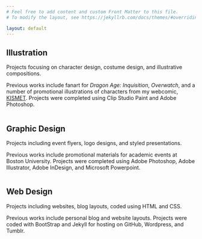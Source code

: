 ```yaml
---
# Feel free to add content and custom Front Matter to this file.
# To modify the layout, see https://jekyllrb.com/docs/themes/#overriding-theme-defaults

layout: default
---
```

<!-- Page Content -->
<div class="container mb-5">
        <div class="row ml-1" id="illust">
            <h2>Illustration</h2>
            <div>
            <P class="resume-subheading">Projects focusing on character design, costume design, and illustrative compositions.</P>
            <P class="small">Previous works include fanart for <I>Dragon Age: Inquisition</I>, <I>Overwatch</I>, and a number of promotional illustrations of characters from my webcomic, <a href="http://www.kismet-comic.com">KISMET</a>. Projects were completed using Clip Studio Paint and Adobe Photoshop.</P>
            </div>
        </div>
        <div class="row text-center text-lg-left">
          <div class="col-lg-3 col-md-4 col-sm-6 col-6 px-2">
            <a href="/projects/Phaedra/" class="d-block mb-3 p-1">
                  <img class="img-fluid img-thumbnail" src="assets/gallery1.png" alt="">
                </a>
          </div>
          <div class="col-lg-3 col-md-4 col-sm-6 col-6 px-2">
            <a href="/projects/frozen/" class="d-block mb-3 p-1">
                  <img class="img-fluid img-thumbnail" src="assets/gallery2.png" alt="">
                </a>
          </div>
          <div class="col-lg-3 col-md-4 col-sm-6 col-6 px-2">
            <a href="/projects/tertia/" class="d-block mb-3 p-1">
                  <img class="img-fluid img-thumbnail" src="assets/gallery3.png" alt="">
                </a>
          </div>
          <div class="col-lg-3 col-md-4 col-sm-6 col-6 px-2">
            <a href="/projects/DVA/" class="d-block mb-3 p-1">
                  <img class="img-fluid img-thumbnail" src="assets/gallery4.png" alt="">
                </a>
          </div>
          <div class="col-lg-3 col-md-4 col-sm-6 col-6 px-2">
            <a href="/projects/Cullen/" class="d-block mb-3 p-1">
                  <img class="img-fluid img-thumbnail" src="assets/gallery6.png" alt="">
                </a>
          </div>
          <div class="col-lg-3 col-md-4 col-sm-6 col-6 px-2">
            <a href="/projects/Dal/" class="d-block mb-3 p-1">
                  <img class="img-fluid img-thumbnail" src="assets/gallery10.png" alt="">
                </a>
          </div>
          <div class="col-lg-3 col-md-4 col-sm-6 col-6 px-2">
            <a href="#" class="d-block mb-3 p-1">
                  <img class="img-fluid img-thumbnail" src="assets/gallery11.png" alt="">
                </a>
          </div>
          <div class="col-lg-3 col-md-4 col-sm-6 col-6 px-2">
            <a href="/projects/cover/" class="d-block mb-3 p-1">
                  <img class="img-fluid img-thumbnail" src="assets/gallery12.png" alt="">
                </a>
          </div>
          <div class="col-lg-3 col-md-4 col-sm-6 col-6 px-2">
            <a href="/projects/decadence/" class="d-block mb-3 p-1">
                  <img class="img-fluid img-thumbnail" src="assets/gallery15.png" alt="">
                </a>
          </div>
          <div class="col-lg-3 col-md-4 col-sm-6 col-6 px-2">
            <a href="/projects/kismet/" class="d-block mb-3 p-1">
                  <img class="img-fluid img-thumbnail" src="assets/gallery16.png" alt="">
                </a>
          </div>
          <div class="col-lg-3 col-md-4 col-sm-6 col-6 px-2">
            <a href="/projects/smokinggun/" class="d-block mb-3 p-1">
                  <img class="img-fluid img-thumbnail" src="assets/gallery17.png" alt="">
                </a>
          </div>
          <div class="col-lg-3 col-md-4 col-sm-6 col-6 px-2">
            <a href="/projects/tarot/" class="d-block mb-3 p-1">
                  <img class="img-fluid img-thumbnail" src="assets/gallery18.png" alt="">
                </a>
          </div>
        </div>
    </div>

<!-- Page Content -->
<div class="container mb-5">
    <div class="row ml-1" id="gdesign">
        <h2>Graphic Design</h2>
        <div>
        <P class="resume-subheading">Projects including event flyers, logo designs, and styled presentations.</P>
        <P class="small">Previous works include promotional materials for academic events at Boston University. Projects were completed using Adobe Photoshop, Adobe Illustrator, Adobe InDesign, and Microsoft Powerpoint.</P>
        </div>
    </div>
    <div class="row text-center text-lg-left">
      <div class="col-lg-3 col-md-4 col-sm-6 col-6 px-2">
        <a href="/projects/brewhaha/" class="d-block mb-3 p-1">
              <img class="img-fluid img-thumbnail" src="assets/gallery5.png" alt="">
            </a>
      </div>
      <div class="col-lg-3 col-md-4 col-sm-6 col-6 px-2">
        <a href="/projects/WS326/" class="d-block mb-3 p-1">
              <img class="img-fluid img-thumbnail" src="assets/gallery9.png" alt="">
            </a>
      </div>
      <div class="col-lg-3 col-md-4 col-sm-6 col-6 px-2">
        <a href="/projects/wgsbranding/" class="d-block mb-3 p-1">
              <img class="img-fluid img-thumbnail" src="assets/gallery13.png" alt="">
            </a>
      </div>
      <div class="col-lg-3 col-md-4 col-sm-6 col-6 px-2">
        <a href="/projects/changecontinuity" class="d-block mb-3 p-1">
              <img class="img-fluid img-thumbnail" src="assets/gallery14.png" alt="">
            </a>
      </div>
      <div class="col-lg-3 col-md-4 col-sm-6 col-6 px-2">
        <a href="/projects/trubble/" class="d-block mb-3 p-1">
              <img class="img-fluid img-thumbnail" src="assets/gallery8.png" alt="">
            </a>
      </div>
      <div class="col-lg-3 col-md-4 col-sm-6 col-6 px-2">
        <a href="/projects/WS450/" class="d-block mb-3 p-1">
              <img class="img-fluid img-thumbnail" src="assets/gallery19.png" alt="">
            </a>
      </div>
    </div>
</div>
<!-- Page Content -->
<div class="container mb-5" id="wdesign">
        <div class="row ml-1">
            <h2>Web Design</h2>
            <div>
            <P class="resume-subheading">Projects including websites, blog layouts, coded using HTML and CSS.</P>
            <P class="small">Previous works include personal blog and website layouts. Projects were coded with BootStrap and Jekyll for hosting on GitHub, Wordpress, and Tumblr.</P>
            </div>
        </div>
        <div class="row text-center text-lg-left">
          <div class="col-lg-3 col-md-4 col-sm-6 col-6 px-2">
            <a href="/projects/tumblr/" class="d-block mb-3 p-1">
                  <img class="img-fluid img-thumbnail" src="assets/gallery7.png" alt="">
                </a>
          </div>
          <div class="col-lg-3 col-md-4 col-sm-6 col-6 px-2">
            <a href="/projects/wordpress" class="d-block mb-3 p-1">
                  <img class="img-fluid img-thumbnail" src="assets/gallery20.png" alt="">
                </a>
          </div>
          <div class="col-lg-3 col-md-4 col-sm-6 col-6 px-2">
            <a href="/projects/motivote" class="d-block mb-3 p-1">
                  <img class="img-fluid img-thumbnail" src="assets/gallery11.png" alt="">
                </a>
          </div>
        </div>
    </div>